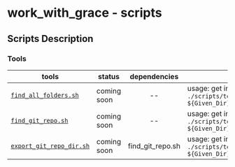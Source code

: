 # work_with_grace - scripts

## Scripts Description

### Tools

| tools | status | dependencies | description |
| ----- | ------ | :----------: | ----------- |
| [`find_all_folders.sh`](tools/find_all_folders.sh) | coming soon | -- | usage: get into git root path and use `./scripts/tools/find_all_folders.sh ${Given_Dir}` |
| [`find_git_repo.sh`](tools/find_git_repo.sh)  | coming soon |  -- | usage: get into git root path and use `./scripts/tools/find_git_repo.sh ${Given_Dir}` |
| [`export_git_repo_dir.sh`](tools/export_git_repo_dir.sh) | coming soon | find_git_repo.sh | usage: get into git root path and use `./scripts/tools/find_git_repo.sh ${Given_Dir}` |

